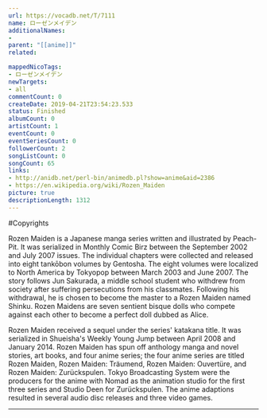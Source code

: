 ```yaml
---
url: https://vocadb.net/T/7111
name: ローゼンメイデン
additionalNames: 
- 
parent: "[[anime]]"
related:

mappedNicoTags:
- ローゼンメイデン
newTargets:
- all
commentCount: 0
createDate: 2019-04-21T23:54:23.533
status: Finished
albumCount: 0
artistCount: 1
eventCount: 0
eventSeriesCount: 0
followerCount: 2
songListCount: 0
songCount: 65
links: 
- http://anidb.net/perl-bin/animedb.pl?show=anime&aid=2386
- https://en.wikipedia.org/wiki/Rozen_Maiden
picture: true
descriptionLength: 1312
---
```


#Copyrights

Rozen Maiden is a Japanese manga series written and illustrated by Peach-Pit. It was serialized in Monthly Comic Birz between the September 2002 and July 2007 issues. The individual chapters were collected and released into eight tankōbon volumes by Gentosha. The eight volumes were localized to North America by Tokyopop between March 2003 and June 2007. The story follows Jun Sakurada, a middle school student who withdrew from society after suffering persecutions from his classmates. Following his withdrawal, he is chosen to become the master to a Rozen Maiden named Shinku. Rozen Maidens are seven sentient bisque dolls who compete against each other to become a perfect doll dubbed as Alice.

Rozen Maiden received a sequel under the series' katakana title. It was serialized in Shueisha's Weekly Young Jump between April 2008 and January 2014. Rozen Maiden has spun off anthology manga and novel stories, art books, and four anime series; the four anime series are titled Rozen Maiden, Rozen Maiden: Träumend, Rozen Maiden: Ouvertüre, and Rozen Maiden: Zurückspulen. Tokyo Broadcasting System were the producers for the anime with Nomad as the animation studio for the first three series and Studio Deen for Zurückspulen. The anime adaptions resulted in several audio disc releases and three video games.

---

